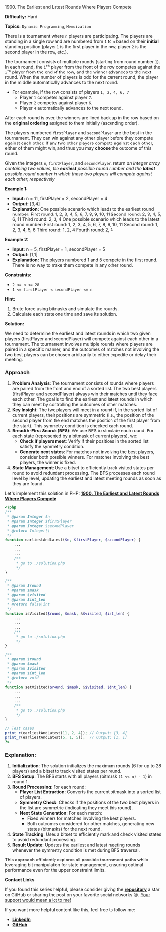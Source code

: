 1900\. The Earliest and Latest Rounds Where Players Compete

**Difficulty:** Hard

**Topics:** `Dynamic Programming`, `Memoization`

There is a tournament where `n` players are participating. The players are standing in a single row and are numbered from `1` to `n` based on their **initial** standing position (player `1` is the first player in the row, player `2` is the second player in the row, etc.).

The tournament consists of multiple rounds (starting from round number `1`). In each round, the <code>i<sup>th</sup></code> player from the front of the row competes against the <code>i<sup>th</sup></code> player from the end of the row, and the winner advances to the next round. When the number of players is odd for the current round, the player in the middle automatically advances to the next round.

- For example, if the row consists of players `1, 2, 4, 6, 7`
  - Player `1` competes against player `7`.
  - Player `2` competes against player `6`.
  - Player `4` automatically advances to the next round.

After each round is over, the winners are lined back up in the row based on the **original ordering** assigned to them initially (ascending order).

The players numbered `firstPlayer` and `secondPlayer` are the best in the tournament. They can win against any other player before they compete against each other. If any two other players compete against each other, either of them might win, and thus you may **choose** the outcome of this round.

Given the integers `n`, `firstPlayer`, and `secondPlayer`, return _an integer array containing two values, the **earliest** possible round number and the **latest** possible round number in which these two players will compete against each other, respectively_.

**Example 1:**

- **Input:** n = 11, firstPlayer = 2, secondPlayer = 4
- **Output:** [3,4]
- **Explanation:**
  One possible scenario which leads to the earliest round number:
  First round: 1, 2, 3, 4, 5, 6, 7, 8, 9, 10, 11
  Second round: 2, 3, 4, 5, 6, 11
  Third round: 2, 3, 4
  One possible scenario which leads to the latest round number:
  First round: 1, 2, 3, 4, 5, 6, 7, 8, 9, 10, 11
  Second round: 1, 2, 3, 4, 5, 6
  Third round: 1, 2, 4
  Fourth round: 2, 4

**Example 2:**

- **Input:** n = 5, firstPlayer = 1, secondPlayer = 5
- **Output:** [1,1]
- **Explanation:** 
  The players numbered 1 and 5 compete in the first round.
  There is no way to make them compete in any other round.

**Constraints:**

- `2 <= n <= 28`
- `1 <= firstPlayer < secondPlayer <= n`


**Hint:**
1. Brute force using bitmasks and simulate the rounds.
2. Calculate each state one time and save its solution.






**Solution:**

We need to determine the earliest and latest rounds in which two given players (firstPlayer and secondPlayer) will compete against each other in a tournament. The tournament involves multiple rounds where players are paired in a specific manner, and the outcomes of matches not involving the two best players can be chosen arbitrarily to either expedite or delay their meeting.

### Approach
1. **Problem Analysis**: The tournament consists of rounds where players are paired from the front and end of a sorted list. The two best players (firstPlayer and secondPlayer) always win their matches until they face each other. The goal is to find the earliest and latest rounds in which they can meet by controlling the outcomes of other matches.
2. **Key Insight**: The two players will meet in a round if, in the sorted list of current players, their positions are symmetric (i.e., the position of the second player from the end matches the position of the first player from the start). This symmetry condition is checked each round.
3. **Breadth-First Search (BFS)**: We use BFS to simulate each round. For each state (represented by a bitmask of current players), we:
   - **Check if players meet**: Verify if their positions in the sorted list satisfy the symmetry condition.
   - **Generate next states**: For matches not involving the best players, consider both possible winners. For matches involving the best players, the winner is fixed.
4. **State Management**: Use a bitset to efficiently track visited states per round to avoid redundant processing. The BFS processes each round level by level, updating the earliest and latest meeting rounds as soon as they are found.

Let's implement this solution in PHP: **[1900. The Earliest and Latest Rounds Where Players Compete](https://github.com/mah-shamim/leet-code-in-php/tree/main/algorithms/001900-the-earliest-and-latest-rounds-where-players-compete/solution.php)**

```php
<?php
/**
 * @param Integer $n
 * @param Integer $firstPlayer
 * @param Integer $secondPlayer
 * @return Integer[]
 */
function earliestAndLatest($n, $firstPlayer, $secondPlayer) {
    ...
    ...
    ...
    /**
     * go to ./solution.php
     */
}

/**
 * @param $round
 * @param $mask
 * @param $visited
 * @param $int_len
 * @return false|int
 */
function isVisited($round, $mask, &$visited, $int_len) {
    ...
    ...
    ...
    /**
     * go to ./solution.php
     */
}

/**
 * @param $round
 * @param $mask
 * @param $visited
 * @param $int_len
 * @return void
 */
function setVisited($round, $mask, &$visited, $int_len) {
    ...
    ...
    ...
    /**
     * go to ./solution.php
     */
}

// Test cases
print_r(earliestAndLatest(11, 2, 4)); // Output: [3, 4]
print_r(earliestAndLatest(5, 1, 5));  // Output: [1, 1]
?>
```

### Explanation:

1. **Initialization**: The solution initializes the maximum rounds (6 for up to 28 players) and a bitset to track visited states per round.
2. **BFS Setup**: The BFS starts with all players (bitmask `(1 << n) - 1`) in round 1.
3. **Round Processing**: For each round:
   - **Player List Extraction**: Converts the current bitmask into a sorted list of players.
   - **Symmetry Check**: Checks if the positions of the two best players in the list are symmetric (indicating they meet this round).
   - **Next State Generation**: For each match:
      - Fixed winners for matches involving the best players.
      - Both outcomes considered for other matches, generating new states (bitmasks) for the next round.
4. **State Tracking**: Uses a bitset to efficiently mark and check visited states to avoid redundant processing.
5. **Result Update**: Updates the earliest and latest meeting rounds whenever the symmetry condition is met during BFS traversal.

This approach efficiently explores all possible tournament paths while leveraging bit manipulation for state management, ensuring optimal performance even for the upper constraint limits.

**Contact Links**

If you found this series helpful, please consider giving the **[repository](https://github.com/mah-shamim/leet-code-in-php)** a star on GitHub or sharing the post on your favorite social networks 😍. [Your support would mean a lot to me!](https://isolatedcompliments.com/v09uayg6h?key=a647d02f1aafcddaf10536d7cd00bd7c)

If you want more helpful content like this, feel free to follow me:

- **[LinkedIn](https://www.linkedin.com/in/arifulhaque/)**
- **[GitHub](https://github.com/mah-shamim)**